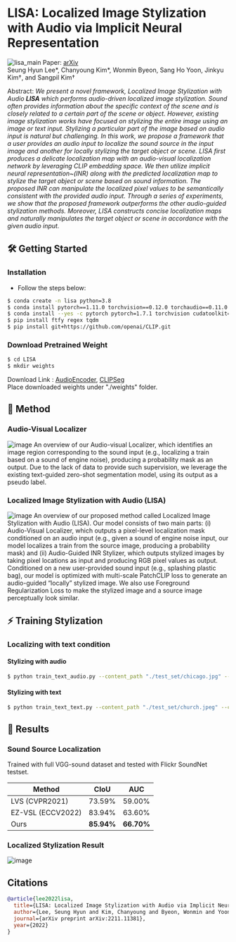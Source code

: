 # LISA: Localized Image Stylization with Audio via Implicit Neural Representation
![lisa_main](https://user-images.githubusercontent.com/44921488/208412208-1a0dc030-91de-4bca-8ac8-14add13bc4e0.png)
Paper: [arXiv](https://arxiv.org/pdf/2211.11381.pdf)  
Seung Hyun Lee*, Chanyoung Kim*, Wonmin Byeon, Sang Ho Yoon, Jinkyu Kim†, and Sangpil Kim†    
  
Abstract: *We present a novel framework, Localized Image Stylization with Audio **LISA** which performs audio-driven localized image stylization. 
    Sound often provides information about the specific context of the scene and is closely related to a certain part of the scene or object. However, existing image stylization works have focused on stylizing the entire image using an image or text input. Stylizing a particular part of the image based on audio input is natural but challenging.
    In this work, we propose a framework that a user provides an audio input to localize the sound source in the input image and another for locally stylizing the target object or scene. LISA first produces a delicate localization map with an audio-visual localization network by leveraging CLIP embedding space. We then utilize implicit neural representation~(INR) along with the predicted localization map to stylize the target object or scene based on sound information. The proposed INR can manipulate the localized pixel values to be semantically consistent with the provided audio input.
    Through a series of experiments, we show that the proposed framework outperforms the other audio-guided stylization methods. Moreover, LISA constructs concise localization maps and naturally manipulates the target object or scene in accordance with the given audio input.*
## 🛠 Getting Started
### Installation
- Follow the steps below:
```bash
$ conda create -n lisa python=3.8
$ conda install pytorch==1.11.0 torchvision==0.12.0 torchaudio==0.11.0 cudatoolkit=11.3 -c pytorch
$ conda install --yes -c pytorch pytorch=1.7.1 torchvision cudatoolkit=11.0
$ pip install ftfy regex tqdm
$ pip install git+https://github.com/openai/CLIP.git
```
### Download Pretrained Weight
```bash
$ cd LISA
$ mkdir weights
```
Download Link : [AudioEncoder](https://drive.google.com/file/d/14JDadJLdQ3vBGLKraW-nfyIlb1-rqoJ2/view?usp=sharing), [CLIPSeg](https://drive.google.com/file/d/1N0q5czPMf1VS_CJdSFdZowhSkNNwY9KR/view?usp=sharing)  
Place downloaded weights under "./weights" folder.

## 🔎 Method
### Audio-Visual Localizer
![image](https://user-images.githubusercontent.com/44921488/208580210-f4e19640-fb6b-4a43-873b-59e573e31b8b.png)
An overview of our Audio-visual Localizer, which identifies an image region corresponding to the sound input (e.g., localizing a train based on a sound of engine noise), producing a probability mask as an output. Due to the lack of data to provide such supervision, we leverage the existing text-guided zero-shot segmentation model, using its output as a pseudo label.

### Localized Image Stylization with Audio (LISA)
![image](https://user-images.githubusercontent.com/44921488/208580310-7100e562-9e8a-41f4-beba-23646af8af25.png)
An overview of our proposed method called Localized Image Stylization with Audio (LISA). Our model consists of two main parts: (i) Audio-Visual Localizer, which outputs a pixel-level localization mask conditioned on an audio input (e.g., given a sound of engine noise input, our model localizes a train from the source image, producing a probability mask) and (ii) Audio-Guided INR Stylizer, which outputs stylized images by taking pixel locations as input and producing RGB pixel values as output. Conditioned on a new user-provided sound input (e.g., splashing plastic bag), our model is optimized with multi-scale PatchCLIP loss to generate an audio-guided “locally” stylized image. We also use Foreground Regularization Loss to make the stylized image and a source image perceptually look similar.


## ⚡ Training Stylization
### Localizing with text condition
#### Stylizing with audio
```bash
$ python train_text_audio.py --content_path "./test_set/chicago.jpg" --content_name "buildings" --audio_path "./audiosample/fire.wav"
```
#### Stylizing with text
```bash
$ python train_text_text.py --content_path "./test_set/church.jpeg" --content_name "church" --text "wood"
```

## 📍 Results
### Sound Source Localization
Trained with full VGG-sound dataset and tested with Flickr SoundNet testset.  

|Method|CIoU|AUC|
|---|---|---|
|LVS (CVPR2021)|73.59%|59.00%|
|EZ-VSL (ECCV2022)|83.94%|63.60%|
|Ours|**85.94%**|**66.70%**|
### Localized Stylization Result
![image](https://user-images.githubusercontent.com/44921488/208580509-a8deaf13-83db-4fec-9fc4-b50fd8ce95ca.png)

## Citations

```bibtex
@article{lee2022lisa,
  title={LISA: Localized Image Stylization with Audio via Implicit Neural Representation},
  author={Lee, Seung Hyun and Kim, Chanyoung and Byeon, Wonmin and Yoon, Sang Ho and Kim, Jinkyu and Kim, Sangpil},
  journal={arXiv preprint arXiv:2211.11381},
  year={2022}
}
```
